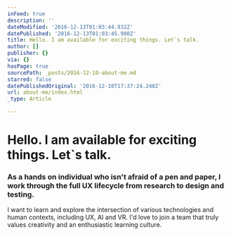 ```yaml
---
inFeed: true
description: ''
dateModified: '2016-12-13T01:03:44.932Z'
datePublished: '2016-12-13T01:03:45.908Z'
title: Hello. I am available for exciting things. Let`s talk.
author: []
publisher: {}
via: {}
hasPage: true
sourcePath: _posts/2016-12-10-about-me.md
starred: false
datePublishedOriginal: '2016-12-10T17:37:24.248Z'
url: about-me/index.html
_type: Article

---
```

# **Hello. I am available for exciting things. Let\`s talk.**

### As a hands on individual who isn't afraid of a pen and paper, I work through the full UX lifecycle from research to design and testing.  
I want to learn and explore the intersection of various technologies and human contexts, including UX, AI and VR. I'd love to join a team that truly values creativity and an enthusiastic learning culture.